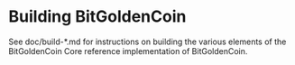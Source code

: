 Building BitGoldenCoin
================

See doc/build-*.md for instructions on building the various
elements of the BitGoldenCoin Core reference implementation of BitGoldenCoin.
